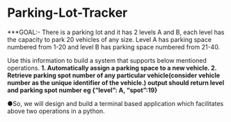 # Parking-Lot-Tracker

***GOAL:-
There is a parking lot and it has 2 levels A and B, each level has the capacity to park 20
vehicles of any size. Level A has parking space numbered from 1-20 and level B has parking
space numbered from 21-40. 

Use this information to build a system that supports below
mentioned operations.
**1. Automatically assign a parking space to a new vehicle.
**2. Retrieve parking spot number of any particular vehicle(consider vehicle number as the
unique identifier of the vehicle.) output should return level and parking spot number eg
{“level”: A, “spot”:19}****

●So, we will design and build a terminal based application which facilitates above two operations in a
python.
